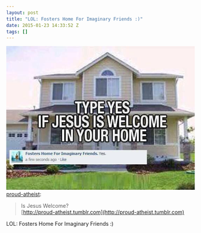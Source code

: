 ```yaml
---
layout: post
title: "LOL: Fosters Home For Imaginary Friends :)"
date: 2015-01-23 14:33:52 Z
tags: []
---
```

![](/media/2015/01/108915762924.jpg)
[proud-atheist](http://proud-atheist.tumblr.com/post/108914191655/is-jesus-welcome-http-proud-atheist-tumblr-com):

> Is Jesus Welcome?  
> [](http://proud-atheist.tumblr.com)[http://proud-atheist.tumblr.com](http://proud-atheist.tumblr.com)

LOL: Fosters Home For Imaginary Friends :)
